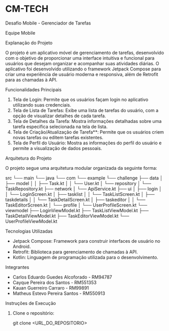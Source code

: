 # CM-TECH
Desafio Mobile - Gerenciador de Tarefas

Equipe Mobile

Explanação do Projeto

O projeto é um aplicativo móvel de gerenciamento de tarefas, 
desenvolvido com o objetivo de proporcionar uma interface intuitiva e funcional para usuários que desejam organizar e acompanhar suas atividades diárias. 
O aplicativo foi desenvolvido utilizando o framework Jetpack Compose para criar uma experiência de usuário moderna e responsiva, além de Retrofit para as chamadas à API.

Funcionalidades Principais

1. Tela de Login: Permite que os usuários façam login no aplicativo utilizando suas credenciais.
2. Tela de Lista de Tarefas: Exibe uma lista de tarefas do usuário, com a opção de visualizar detalhes de cada tarefa.
3. Tela de Detalhes da Tarefa: Mostra informações detalhadas sobre uma tarefa específica selecionada na tela de lista.
4. Tela de Criação/Atualização de Tarefa**: Permite que os usuários criem novas tarefas ou editem tarefas existentes.
5. Tela de Perfil do Usuário: Mostra as informações do perfil do usuário e permite a visualização de dados pessoais.

Arquitetura do Projeto

O projeto segue uma arquitetura modular organizada da seguinte forma:

src
└── main
    └── java
        └── com
            └── example
                └── challenge
                    ├── data
                    │   ├── model
                    │   │   ├── Task.kt
                    │   │   └── User.kt
                    │   └── repository
                    │       └── TaskRepository.kt
                    ├── network
                    │   └── ApiService.kt
                    ├── ui
                    │   ├── login
                    │   │   └── LoginScreen.kt
                    │   ├── tasklist
                    │   │   └── TaskListScreen.kt
                    │   ├── taskdetails
                    │   │   └── TaskDetailScreen.kt
                    │   ├── taskeditor
                    │   │   └── TaskEditorScreen.kt
                    │   └── profile
                    │       └── UserProfileScreen.kt
                    └── viewmodel
                        ├── LoginViewModel.kt
                        ├── TaskListViewModel.kt
                        ├── TaskDetailViewModel.kt
                        ├── TaskEditorViewModel.kt
                        └── UserProfileViewModel.kt

Tecnologias Utilizadas

- Jetpack Compose: Framework para construir interfaces de usuário no Android.
- Retrofit: Biblioteca para gerenciamento de chamadas à API.
- Kotlin: Linguagem de programação utilizada para o desenvolvimento.

Integrantes

- Carlos Eduardo Guedes Alcoforado - RM94787
- Cayque Pereira dos Santos - RM551353
- Kauan Guerreiro Carraro - RM99891
- Matheus Estevo Pereira Santos - RM550913 

 Instruções de Execução

1. Clone o repositório:
   
   git clone <URL_DO_REPOSITORIO>


